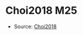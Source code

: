 <a name="material" />

# Choi2018 M25
<script type="application/ld+json">
  {
    "@context": "https://schema.org/",
    "@type": "ChemicalSubstance",
    "http://purl.org/dc/terms/conformsTo":
      {
        "@type": "CreativeWork",
        "@id": "https://bioschemas.org/profiles/ChemicalSubstance/0.4-RELEASE/"
      },
    "@id": "https://egonw.github.io/nanowiki/nanowiki536.html#material",
    "name": "Choi2018 M25",
    "sameAs": "http://127.0.0.1/mediawiki/index.php/Special:URIResolver/Choi2018_M25"
  }
</script>


* Source: [Choi2018](Choi2018.md)
